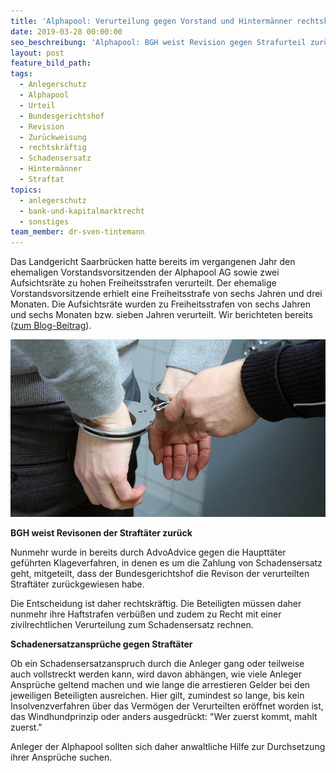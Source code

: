 ```yaml
---
title: 'Alphapool: Verurteilung gegen Vorstand und Hintermänner rechtskräftig'
date: 2019-03-28 00:00:00
seo_beschreibung: 'Alphapool: BGH weist Revision gegen Strafurteil zurück'
layout: post
feature_bild_path:
tags:
  - Anlegerschutz
  - Alphapool
  - Urteil
  - Bundesgerichtshof
  - Revision
  - Zurückweisung
  - rechtskräftig
  - Schadensersatz
  - Hintermänner
  - Straftat
topics:
  - anlegerschutz
  - bank-und-kapitalmarktrecht
  - sonstiges
team_member: dr-sven-tintemann
---
```


Das Landgericht Saarbr&uuml;cken hatte bereits im vergangenen Jahr den ehemaligen Vorstandsvorsitzenden der Alphapool AG sowie zwei Aufsichtsr&auml;te zu hohen Freiheitsstrafen verurteilt. Der ehemalige Vorstandsvorsitzende erhielt eine Freiheitsstrafe von sechs Jahren und drei Monaten. Die Aufsichtsr&auml;te wurden zu Freiheitsstrafen von sechs Jahren und sechs Monaten bzw. sieben Jahren verurteilt. Wir berichteten bereits ([zum Blog-Beitrag](/blog/alphapool-ag-lg-saarbr%C3%BCcken-verurteilt-drei-hauptt%C3%A4ter/)).

![](/uploads/handcuffs-2102488-640-2.jpg)

**BGH weist Revisonen der Straft&auml;ter zur&uuml;ck**

Nunmehr wurde in bereits durch AdvoAdvice gegen die Hauptt&auml;ter gef&uuml;hrten Klageverfahren, in denen es um die Zahlung von Schadensersatz geht, mitgeteilt, dass der Bundesgerichtshof die Revison der verurteilten Straft&auml;ter zur&uuml;ckgewiesen habe.

Die Entscheidung ist daher rechtskr&auml;ftig. Die Beteiligten m&uuml;ssen daher nunmehr ihre Haftstrafen verb&uuml;&szlig;en und zudem zu Recht mit einer zivilrechtlichen Verurteilung zum Schadensersatz rechnen.

**Schadenersatzanspr&uuml;che gegen Straft&auml;ter**

Ob ein Schadensersatzanspruch durch die Anleger gang oder teilweise auch vollstreckt werden kann, wird davon abh&auml;ngen, wie viele Anleger Anspr&uuml;che geltend machen und wie lange die arrestieren Gelder bei den jeweiligen Beteiligten ausreichen. Hier gilt, zumindest so lange, bis kein Insolvenzverfahren &uuml;ber das Verm&ouml;gen der Verurteilten er&ouml;ffnet worden ist, das Windhundprinzip oder anders ausgedr&uuml;ckt: "Wer zuerst kommt, mahlt zuerst."

Anleger der Alphapool sollten sich daher anwaltliche Hilfe zur Durchsetzung ihrer Anspr&uuml;che suchen.

&nbsp;